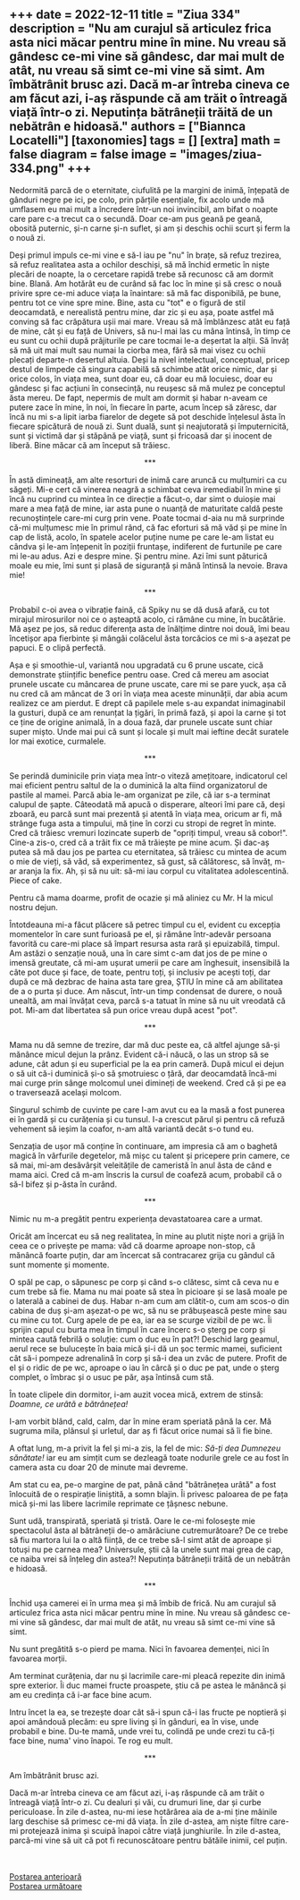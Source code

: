 
+++
date = 2022-12-11
title = "Ziua 334"
description = "Nu am curajul să articulez frica asta nici măcar pentru mine în mine. Nu vreau să gândesc ce-mi vine să gândesc, dar mai mult de atât, nu vreau să simt ce-mi vine să simt. Am îmbătrânit brusc azi. Dacă m-ar întreba cineva ce am făcut azi, i-aș răspunde că am trăit o întreagă viață într-o zi. Neputința bătrâneții trăită de un nebătrân e hidoasă."
authors = ["Biannca Locatelli"]
[taxonomies]
tags = []
[extra]
math = false
diagram = false
image = "images/ziua-334.png"
+++
---

Nedormită parcă de o eternitate, ciufulită pe la margini de inimă, înțepată de gânduri negre pe ici, pe colo, prin părțile esențiale, fix acolo unde mă umflasem eu mai mult a încredere într-un noi invincibil, am bifat o noapte care pare c-a trecut ca o secundă. Doar ce-am pus geană pe geană, obosită puternic, și-n carne și-n suflet, și am și deschis ochii scurt și ferm la o nouă zi.

Deși primul impuls ce-mi vine e să-l iau pe "nu" în brațe, să refuz trezirea, să refuz realitatea asta a ochilor deschiși, să mă închid ermetic în niște plecări de noapte, la o cercetare rapidă trebe să recunosc că am dormit bine. Blană. Am hotărât eu de curând să fac loc în mine și să cresc o nouă privire spre ce-mi aduce viața la înaintare: să mă fac disponibilă, pe bune, pentru tot ce vine spre mine. Bine, asta cu "tot" e o figură de stil deocamdată, e nerealistă pentru mine, dar zic și eu așa, poate astfel mă conving să fac crăpătura ușii mai mare. Vreau să mă îmblânzesc atât eu față de mine, cât și eu față de Univers, să nu-l mai las cu mâna întinsă, în timp ce eu sunt cu ochii după prăjiturile pe care tocmai le-a deșertat la alții. Să învăț să mă uit mai mult sau numai la ciorba mea, fără să mai visez cu ochii plecați departe-n desertul altuia. Deși la nivel intelectual, conceptual, pricep destul de limpede că singura capabilă să schimbe atât orice nimic, dar și orice colos, în viața mea, sunt doar eu, că doar eu mă locuiesc, doar eu gândesc și fac acțiuni în consecință, nu reușesc să mă mulez pe conceptul ăsta mereu. De fapt, nepermis de mult am dormit și habar n-aveam ce putere zace în mine, în noi, în fiecare în parte, acum încep să zăresc, dar încă nu mi s-a lipit iarba fiarelor de degete să pot deschide înțelesul ăsta în fiecare spicătură de nouă zi. Sunt duală, sunt și neajutorată și împuternicită, sunt și victimă dar și stăpână pe viață, sunt și fricoasă dar și inocent de liberă. Bine măcar că am început să trăiesc.

<p style="text-align: center;">***</p>

În astă dimineață, am alte resorturi de inimă care aruncă cu mulțumiri ca cu săgeți. Mi-e cert că vinerea neagră a schimbat ceva iremediabil în mine și încă nu cuprind cu mintea în ce direcție a făcut-o, dar simt o duioșie mai mare a mea față de mine, iar asta pune o nuanță de maturitate caldă peste recunoștințele care-mi curg prin vene. Poate tocmai d-aia nu mă surprinde că-mi mulțumesc mie în primul rând, că fac eforturi să mă văd și pe mine în cap de listă, acolo, în spatele acelor puține nume pe care le-am listat eu cândva și le-am înțepenit în poziții fruntașe, indiferent de furtunile pe care mi le-au adus. Azi e despre mine. Și pentru mine. Azi îmi sunt păturică moale eu mie, îmi sunt și plasă de siguranță și mână întinsă la nevoie. Brava mie!

<p style="text-align: center;">***</p>

Probabil c-oi avea o vibrație faină, că Spiky nu se dă dusă afară, cu tot mirajul mirosurilor noi ce o așteaptă acolo, ci rămâne cu mine, în bucătărie. Mă așez pe jos, să reduc diferența asta de înălțime dintre noi două, îmi beau încetișor apa fierbinte și mângâi colăcelul ăsta torcăcios ce mi s-a așezat pe papuci. E o clipă perfectă.

Așa e și smoothie-ul, variantă nou upgradată cu 6 prune uscate, cică demonstrate științific benefice pentru oase. Cred că mereu am asociat prunele uscate cu mâncarea de prune uscate, care mi se pare yuck, așa că nu cred că am mâncat de 3 ori în viața mea aceste minunății, dar abia acum realizez ce am pierdut. E drept că papilele mele s-au expandat inimaginabil la gusturi, după ce am renunțat la țigări, în primă fază, și apoi la carne și tot ce ține de origine animală, în a doua fază, dar prunele uscate sunt chiar super mișto. Unde mai pui că sunt și locale și mult mai ieftine decât suratele lor mai exotice, curmalele.

<p style="text-align: center;">***</p>

Se perindă duminicile prin viața mea într-o viteză amețitoare, indicatorul cel mai eficient pentru saltul de la o duminică la alta fiind organizatorul de pastile al mamei. Parcă abia le-am organizat pe zile, că iar s-a terminat calupul de șapte. Câteodată mă apucă o disperare, alteori îmi pare că, deși zboară, eu parcă sunt mai prezentă și atentă în viața mea, oricum ar fi, mă strânge fuga asta a timpului, mă ține în corzi cu stropi de regret în minte. Cred că trăiesc vremuri lozincate superb de "opriți timpul, vreau să cobor!". Cine-a zis-o, cred că a trăit fix ce mă trăiește pe mine acum. Și dac-aș putea să mă dau jos pe partea cu eternitatea, să trăiesc cu mintea de acum o mie de vieți, să văd, să experimentez, să gust, să călătoresc, să învăț, m-ar aranja la fix. Ah, și să nu uit: să-mi iau corpul cu vitalitatea adolescentină. Piece of cake.

Pentru că mama doarme, profit de ocazie și mă aliniez cu Mr. H la micul nostru dejun.

Întotdeauna mi-a făcut plăcere să petrec timpul cu el, evident cu excepția momentelor în care sunt furioasă pe el, și rămâne într-adevăr persoana favorită cu care-mi place să împart resursa asta rară și epuizabilă, timpul. Am astăzi o senzație nouă, una în care simt c-am dat jos de pe mine o imensă greutate, că mi-am ușurat umerii pe care am înghesuit, insensibilă la câte pot duce și face, de toate, pentru toți, și inclusiv pe acești toți, dar după ce mă dezbrac de haina asta tare grea, ȘTIU în mine că am abilitatea de a o purta și duce. Am născut, într-un timp condensat de durere, o nouă unealtă, am mai învățat ceva, parcă s-a tatuat în mine să nu uit vreodată că pot. Mi-am dat libertatea să pun orice vreau după acest "pot".

<p style="text-align: center;">***</p>

Mama nu dă semne de trezire, dar mă duc peste ea, că altfel ajunge să-și mănânce micul dejun la prânz. Evident că-i năucă, o las un strop să se adune, cât adun și eu superficial pe la ea prin cameră. După micul ei dejun o să uit că-i duminică și-o să șmotruiesc o țâră, dar deocamdată încă-mi mai curge prin sânge molcomul unei dimineți de weekend. Cred că și pe ea o traversează același molcom.

Singurul schimb de cuvinte pe care l-am avut cu ea la masă a fost punerea ei în gardă și cu curățenia și cu tunsul. I-a crescut părul și pentru că refuză vehement să ieșim la coafor, n-am altă variantă decât s-o tund eu.

Senzația de ușor mă conține în continuare, am impresia că am o baghetă magică în vârfurile degetelor, mă mișc cu talent și pricepere prin camere, ce să mai, mi-am desăvârșit veleitățile de cameristă în anul ăsta de când e mama aici. Cred că m-am înscris la cursul de coafeză acum, probabil că o să-l bifez și p-ăsta în curând.

<p style="text-align: center;">***</p>

Nimic nu m-a pregătit pentru experiența devastatoarea care a urmat.

Oricât am încercat eu să neg realitatea, în mine au plutit niște nori a grijă în ceea ce o privește pe mama: văd că doarme aproape non-stop, că mănâncă foarte puțin, dar am încercat să contracarez grija cu gândul că sunt momente și momente.

O spăl pe cap, o săpunesc pe corp și când s-o clătesc, simt că ceva nu e cum trebe să fie. Mama nu mai poate să stea în picioare și se lasă moale pe o laterală a cabinei de duș. Habar n-am cum am clătit-o, cum am scos-o din cabina de duș și-am așezat-o pe wc, să nu se prăbușească peste mine sau cu mine cu tot. Curg apele de pe ea, iar ea se scurge vizibil de pe wc. Îi sprijin capul cu burta mea în timpul în care încerc s-o șterg pe corp și mintea caută febrilă o soluție: cum o duc eu în pat?! Deschid larg geamul, aerul rece se bulucește în baia mică și-i dă un șoc termic mamei, suficient cât să-i pompeze adrenalină în corp și să-i dea un zvâc de putere. Profit de el și o ridic de pe wc, aproape o iau în cârcă și o duc pe pat, unde o șterg complet, o îmbrac și o usuc pe păr, așa întinsă cum stă.

În toate clipele din dormitor, i-am auzit vocea mică, extrem de stinsă: _Doamne, ce urâtă e bătrânețea!_

I-am vorbit blând, cald, calm, dar în mine eram speriată până la cer. Mă sugruma mila, plânsul și urletul, dar aș fi făcut orice numai să îi fie bine.

A oftat lung, m-a privit la fel și mi-a zis, la fel de mic: _Să-ți dea Dumnezeu sănătate!_ iar eu am simțit cum se dezleagă toate nodurile grele ce au fost în camera asta cu doar 20 de minute mai devreme.

Am stat cu ea, pe-o margine de pat, până când "bătrânețea urâtă" a fost înlocuită de o respirație liniștită, a somn blajin. Îi privesc paloarea de pe fața mică și-mi las libere lacrimile reprimate ce țâșnesc nebune.

Sunt udă, transpirată, speriată și tristă. Oare le ce-mi folosește mie spectacolul ăsta al bătrâneții de-o amărăciune cutremurătoare? De ce trebe să fiu martora lui la o altă ființă, de ce trebe să-l simt atât de aproape și totuși nu pe carnea mea? Universule, știi că la unele sunt mai grea de cap, ce naiba vrei să înțeleg din astea?! Neputința bătrâneții trăită de un nebătrân e hidoasă.

<p style="text-align: center;">***</p>

Închid ușa camerei ei în urma mea și mă îmbib de frică. Nu am curajul să articulez frica asta nici măcar pentru mine în mine. Nu vreau să gândesc ce-mi vine să gândesc, dar mai mult de atât, nu vreau să simt ce-mi vine să simt.

Nu sunt pregătită s-o pierd pe mama. Nici în favoarea demenței, nici în favoarea morții.

Am terminat curățenia, dar nu și lacrimile care-mi pleacă repezite din inimă spre exterior. Îi duc mamei fructe proaspete, știu că pe astea le mănâncă și am eu credința că i-ar face bine acum.

Intru încet la ea, se trezește doar cât să-i spun că-i las fructe pe noptieră și apoi amândouă plecăm: eu spre living și în gânduri, ea în vise, unde probabil e bine. Du-te mamă, unde vrei tu, colindă pe unde crezi tu că-ți face bine, numa' vino înapoi. Te rog eu mult.

<p style="text-align: center;">***</p>

Am îmbătrânit brusc azi.

Dacă m-ar întreba cineva ce am făcut azi, i-aș răspunde că am trăit o întreagă viață într-o zi. Cu dealuri și văi, cu drumuri line, dar și curbe periculoase. În zile d-astea, nu-mi iese hotărârea aia de a-mi ține mâinile larg deschise să primesc ce-mi dă viața. În zile d-astea, am niște filtre care-mi protejează inima și scuipă înapoi către viață junghiurile. În zile d-astea, parcă-mi vine să uit că pot fi recunoscătoare pentru bătăile inimii, cel puțin.

<br/>

<br/>

<div class="flex justify-between">
  <div>
    <a href="/blog/ziua-333/">Postarea anterioară</a>
  </div>
  <div>
    <a href="/blog/ziua-335/">Postarea următoare</a>
  </div>
</div>

